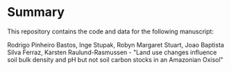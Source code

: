 # Summary
This repository contains the code and data for the following manuscript:

Rodrigo Pinheiro Bastos, Inge Stupak, Robyn Margaret Stuart, Joao Baptista Silva Ferraz, Karsten Raulund-Rasmussen - "Land use changes influence soil bulk density and pH but not soil carbon stocks in an Amazonian Oxisol"

